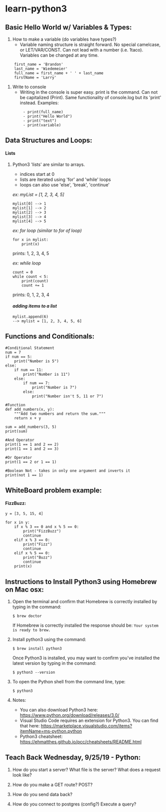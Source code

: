 # learn-python3
## Basic Hello World w/ Variables & Types:
1. How to make a variable (do variables have types?)
    - Variable naming structure is straight forward.  No special camelcase, or LET/VAR/CONST.  Can not lead with a number (i.e. 1taco).  Variables can be changed at any time.
```
    first_name = 'Brandon'
    last_name = 'Wiedemeier'
    full_name = first_name + ' ' + last_name
    firstName = 'Larry'
```
1. Write to console
    - Writing in the console is super easy.  print is the command.  Can not be capitalized (Print).  Same functionality of console.log but its 'print' instead.
    Examples:
```    
        - print(full_name)
        - print("Hello World")
        - print("text")
        - print(variable)
```
## Data Structures and Loops:
#### Lists
1. Python3 'lists' are similar to arrays.
    - indices start at 0
    - lists are iterated using 'for' and 'while' loops
    - loops can also use 'else', 'break', 'continue'

    *ex: myList = [1, 2, 3, 4, 5]*
    ```
    mylist[0] --> 1
    mylist[1] --> 2
    mylist[2] --> 3
    mylist[3] --> 4
    mylist[4] --> 5
    ```

    *ex: for loop (similar to for of loop)*
    ```
    for x in mylist:
        print(x)
    ```
    prints: 1, 2, 3, 4, 5

    *ex: while loop*
    ```
    count = 0
    while count < 5:
        print(count)
        count += 1
    ```
    prints: 0, 1, 2, 3, 4

    #### *adding items to a list*

    ```
    mylist.append(6)
    --> mylist = [1, 2, 3, 4, 5, 6]
    ```
## Functions and Conditionals:

```
#Conditional Statement
num = 7
if num == 5:
    print("Number is 5")
else:
    if num == 11:
        print("Number is 11")
    else:
        if num == 7:
            print("Number is 7")
        else:
            print("Number isn't 5, 11 or 7")

#Function
def add_numbers(x, y):
    """Add two numbers and return the sum."""
    return x + y

sum = add_numbers(3, 5)
print(sum)

#And Operator
print(1 == 1 and 2 == 2)
print(1 == 1 and 2 == 3)

#Or Operator
print(1 == 2 or 1 == 1)

#Boolean Not - takes in only one argument and inverts it
print(not 1 == 1)
```

## WhiteBoard problem example:
#### FizzBuzz:
```
y = [3, 5, 15, 4]

for x in y:
    if x % 3 == 0 and x % 5 == 0:
        print("FizzBuzz")
        continue
    elif x % 3 == 0:
        print("Fizz")
        continue
    elif x % 5 == 0: 
        print("Buzz")
        continue
    print(x)
```

## Instructions to Install Python3  using Homebrew on Mac osx:
1. Open the terminal and confirm that Homebrew is correctly installed by typing in the command: 
    ```
    $ brew doctor
    ```
    If Homebrew is correctly installed the response should be: ```Your system is ready to brew.```

1. Install python3 using the command:
    ```
    $ brew install python3
    ```
    Once Python3 is installed, you may want to confirm you've installed the latest version by typing in the command:
    ```
    $ python3 --version
    ```

1. To open the Python shell from the command line, type:
    ```
    $ python3
    ```

1. Notes:
    - You can also download Python3 here: https://www.python.org/download/releases/3.0/
    - Visual Studio Code requires an extension for Python3. You can find that here: https://marketplace.visualstudio.com/items?itemName=ms-python.python
    - Python3 cheatsheet: https://ehmatthes.github.io/pcc/cheatsheets/README.html 

## Teach Back Wednesday, 9/25/19 - Python:
1. How do you start a server? What file is the server? What does a request look like?
1. How do you make a GET route? POST?

1. How do you send data back?
1. How do you connect to postgres (config?) Execute a query?